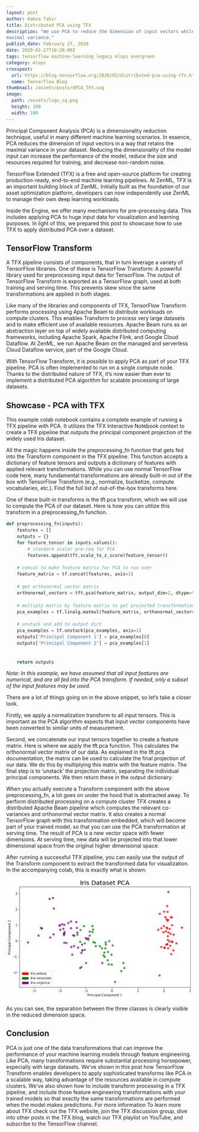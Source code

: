 ```yaml
---
layout: post
author: Hamza Tahir
title: Distributed PCA using TFX
description: "We use PCA to reduce the dimension of input vectors while retaining
maximal variance."
publish_date: February 27, 2020
date: 2020-02-27T10:20:00Z
tags: tensorflow machine-learning legacy mlops evergreen
category: mlops
crosspost:
  url: https://blog.tensorflow.org/2020/02/distributed-pca-using-tfx.html
  name: Tensorflow Blog
thumbnail: /assets/posts/dPCA_TFX.svg
image:
  path: /assets/logo_sq.png
  height: 100
  width: 100
---
```


Principal Component Analysis (PCA) is a dimensionality reduction technique,
useful in many different machine learning scenarios. In essence, PCA reduces the
dimension of input vectors in a way that retains the maximal variance in your
dataset. Reducing the dimensionality of the model input can increase the
performance of the model, reduce the size and resources required for training,
and decrease non-random noise.

TensorFlow Extended (TFX) is a free and open-source platform for creating
production-ready, end-to-end machine learning pipelines. At ZenML, TFX is an
important building block of ZenML. Initially built as the foundation of our
asset optimization platform, developers can now independently use ZenML to
manage their own deep learning workloads.

Inside the Engine, we offer many mechanisms for pre-processing data. This
includes applying PCA to huge input data for visualization and learning
purposes. In light of this, we prepared this post to showcase how to use TFX to
apply distributed PCA over a dataset.

## TensorFlow Transform

A TFX pipeline consists of components, that in turn leverage a variety of
TensorFlow libraries. One of these is TensorFlow Transform: A powerful library
used for preprocessing input data for TensorFlow. The output of TensorFlow
Transform is exported as a TensorFlow graph, used at both training and serving
time. This prevents skew since the same transformations are applied in both
stages.

Like many of the libraries and components of TFX, TensorFlow Transform performs
processing using Apache Beam to distribute workloads on compute clusters. This
enables Transform to process very large datasets and to make efficient use of
available resources. Apache Beam runs as an abstraction layer on top of widely
available distributed computing frameworks, including Apache Spark, Apache
Flink, and Google Cloud Dataflow. At ZenML, we run Apache Beam on the managed
and serverless Cloud Dataflow service, part of the Google Cloud.

With TensorFlow Transform, it is possible to apply PCA as part of your TFX
pipeline. PCA is often implemented to run on a single compute node. Thanks to
the distributed nature of TFX, it’s now easier than ever to implement a
distributed PCA algorithm for scalable processing of large datasets.

## Showcase - PCA with TFX

This example colab notebook contains a complete example of running a TFX
pipeline with PCA. It utilizes the TFX Interactive Notebook context to create a
TFX pipeline that outputs the principal component projection of the widely used
Iris dataset.

All the magic happens inside the preprocessing_fn function that gets fed into
the Transform component in the TFX pipeline. This function accepts a dictionary
of feature tensors and outputs a dictionary of features with applied relevant
transformations. While you can use normal TensorFlow code here, many fundamental
transformations are already built-in out of the box with TensorFlow Transform
(e.g., normalize, bucketize, compute vocabularies, etc.). Find the full list of
out-of-the-box transforms here.

One of these built-in transforms is the tft.pca transform, which we will use to
compute the PCA of our dataset. Here is how you can utilize this transform in a
preprocessing_fn function.

```python
def preprocessing_fn(inputs):
    features = []
    outputs = {}
    for feature_tensor in inputs.values():
        # standard scaler pre-req for PCA
        features.append(tft.scale_to_z_score(feature_tensor))

    # concat to make feature matrix for PCA to run over
    feature_matrix = tf.concat(features, axis=1)

    # get orthonormal vector matrix
    orthonormal_vectors = tft.pca(feature_matrix, output_dim=2, dtype=tf.float32)

    # multiply matrix by feature matrix to get projected transformation
    pca_examples = tf.linalg.matmul(feature_matrix, orthonormal_vectors)

    # unstack and add to output dict
    pca_examples = tf.unstack(pca_examples, axis=1)
    outputs['Principal Component 1'] = pca_examples[0]
    outputs['Principal Component 2'] = pca_examples[1]


    return outputs
```

_Note: In this example, we have assumed that all input features are numerical,
and are all fed into the PCA transform. If needed, only a subset of the input
features may be used._

There are a lot of things going on in the above snippet, so let’s take a closer
look.

Firstly, we apply a normalization transform to all input tensors. This is
important as the PCA algorithm expects that input vector components have been
converted to similar units of measurement.

Second, we concatenate our input tensors together to create a feature matrix.
Here is where we apply the tft.pca function. This calculates the orthonormal
vector matrix of our data. As explained in the tft.pca documentation, the matrix
can be used to calculate the final projection of our data. We do this by
multiplying this matrix with the feature matrix. The final step is to ‘unstack’
the projection matrix, separating the individual principal components. We then
return these in the output dictionary.

When you actually execute a Transform component with the above preprocessing_fn,
a lot goes on under the hood that is abstracted away. To perform distributed
processing on a compute cluster TFX creates a distributed Apache Beam pipeline
which computes the relevant co-variances and orthonormal vector matrix. It also
creates a normal TensorFlow graph with this transformation embedded, which will
become part of your trained model, so that you can use the PCA transformation at
serving time. The result of PCA is a new vector space with fewer dimensions. At
serving time, new data will be projected into that lower dimensional space from
the original higher dimensional space.

After running a successful TFX pipeline, you can easily use the output of the
Transform component to extract the transformed data for visualization. In the
accompanying colab, this is exactly what is shown:

![Iris Dataset PCA](../assets/posts/distributed_pca_01.png)

As you can see, the separation between the three classes is clearly visible in
the reduced dimension space.

## Conclusion

PCA is just one of the data transformations that can improve the performance of
your machine learning models through feature engineering. Like PCA, many
transformations require substantial processing horsepower, especially with large
datasets. We’ve shown in this post how TensorFlow Transform enables developers
to apply sophisticated transforms like PCA in a scalable way, taking advantage
of the resources available in compute clusters. We’ve also shown how to include
transform processing in a TFX pipeline, and include those feature engineering
transformations with your trained models so that exactly the same
transformations are performed when the model makes predictions. For more
information To learn more about TFX check out the TFX website, join the TFX
discussion group, dive into other posts in the TFX blog, watch our TFX playlist
on YouTube, and subscribe to the TensorFlow channel.
